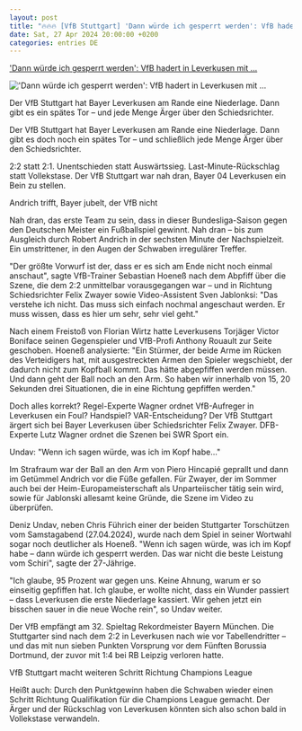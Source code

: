 ```yaml
---
layout: post
title: "🔥🔥🔥 [VfB Stuttgart] 'Dann würde ich gesperrt werden': VfB hadert in Leverkusen mit ..."
date: Sat, 27 Apr 2024 20:00:00 +0200
categories: entries DE
---
```

['Dann würde ich gesperrt werden': VfB hadert in Leverkusen mit ...](https://www.swr.de/sport/fussball/vfb-stuttgart/bayer-04-leverkusen-vfb-stuttgart-zwayer-reaktionen-100.html)

!['Dann würde ich gesperrt werden': VfB hadert in Leverkusen mit ...](https://www.swr.de/sport/fussball/vfb-stuttgart/1714251402209%2Cundav-zwayer-100~_v-16x9@2dL_-6c42aff4e68b43c7868c3240d3ebfa29867457da.jpg)

Der VfB Stuttgart hat Bayer Leverkusen am Rande eine Niederlage. Dann gibt es ein spätes Tor – und jede Menge Ärger über den Schiedsrichter.

Der VfB Stuttgart hat Bayer Leverkusen am Rande eine Niederlage. Dann gibt es doch noch ein spätes Tor – und schließlich jede Menge Ärger über den Schiedsrichter.

2:2 statt 2:1. Unentschieden statt Auswärtssieg. Last-Minute-Rückschlag statt Vollekstase. Der VfB Stuttgart war nah dran, Bayer 04 Leverkusen ein Bein zu stellen.

Andrich trifft, Bayer jubelt, der VfB nicht

Nah dran, das erste Team zu sein, dass in dieser Bundesliga-Saison gegen den Deutschen Meister ein Fußballspiel gewinnt. Nah dran – bis zum Ausgleich durch Robert Andrich in der sechsten Minute der Nachspielzeit. Ein umstrittener, in den Augen der Schwaben irregulärer Treffer.

"Der größte Vorwurf ist der, dass er es sich am Ende nicht noch einmal anschaut", sagte VfB-Trainer Sebastian Hoeneß nach dem Abpfiff über die Szene, die dem 2:2 unmittelbar vorausgegangen war – und in Richtung Schiedsrichter Felix Zwayer sowie Video-Assistent Sven Jablonksi: "Das verstehe ich nicht. Das muss sich einfach nochmal angeschaut werden. Er muss wissen, dass es hier um sehr, sehr viel geht."

Nach einem Freistoß von Florian Wirtz hatte Leverkusens Torjäger Victor Boniface seinen Gegenspieler und VfB-Profi Anthony Rouault zur Seite geschoben. Hoeneß analysierte: "Ein Stürmer, der beide Arme im Rücken des Verteidigers hat, mit ausgestreckten Armen den Spieler wegschiebt, der dadurch nicht zum Kopfball kommt. Das hätte abgepfiffen werden müssen. Und dann geht der Ball noch an den Arm. So haben wir innerhalb von 15, 20 Sekunden drei Situationen, die in eine Richtung gepfiffen werden."

Doch alles korrekt? Regel-Experte Wagner ordnet VfB-Aufreger in Leverkusen ein Foul? Handspiel? VAR-Entscheidung? Der VfB Stuttgart ärgert sich bei Bayer Leverkusen über Schiedsrichter Felix Zwayer. DFB-Experte Lutz Wagner ordnet die Szenen bei SWR Sport ein.

Undav: "Wenn ich sagen würde, was ich im Kopf habe…"

Im Strafraum war der Ball an den Arm von Piero Hincapié geprallt und dann im Getümmel Andrich vor die Füße gefallen. Für Zwayer, der im Sommer auch bei der Heim-Europameisterschaft als Unparteiischer tätig sein wird, sowie für Jablonski allesamt keine Gründe, die Szene im Video zu überprüfen.

Deniz Undav, neben Chris Führich einer der beiden Stuttgarter Torschützen vom Samstagabend (27.04.2024), wurde nach dem Spiel in seiner Wortwahl sogar noch deutlicher als Hoeneß. "Wenn ich sagen würde, was ich im Kopf habe – dann würde ich gesperrt werden. Das war nicht die beste Leistung vom Schiri", sagte der 27-Jährige.

"Ich glaube, 95 Prozent war gegen uns. Keine Ahnung, warum er so einseitig gepfiffen hat. Ich glaube, er wollte nicht, dass ein Wunder passiert – dass Leverkusen die erste Niederlage kassiert. Wir gehen jetzt ein bisschen sauer in die neue Woche rein", so Undav weiter.

Der VfB empfängt am 32. Spieltag Rekordmeister Bayern München. Die Stuttgarter sind nach dem 2:2 in Leverkusen nach wie vor Tabellendritter – und das mit nun sieben Punkten Vorsprung vor dem Fünften Borussia Dortmund, der zuvor mit 1:4 bei RB Leipzig verloren hatte.

VfB Stuttgart macht weiteren Schritt Richtung Champions League

Heißt auch: Durch den Punktgewinn haben die Schwaben wieder einen Schritt Richtung Qualifikation für die Champions League gemacht. Der Ärger und der Rückschlag von Leverkusen könnten sich also schon bald in Vollekstase verwandeln.


